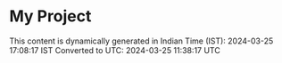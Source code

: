 # My Project

This content is dynamically generated in Indian Time (IST): 2024-03-25 17:08:17 IST
Converted to UTC: 2024-03-25 11:38:17 UTC
